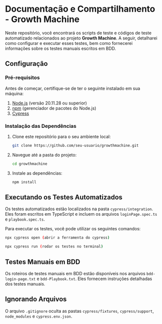 # Documentação e Compartilhamento - Growth Machine

Neste repositório, você encontrará os scripts de teste e códigos de teste automatizado relacionados ao projeto **Growth Machine**. A seguir, detalharei como configurar e executar esses testes, bem como fornecerei informações sobre os testes manuais escritos em BDD.

## Configuração

### Pré-requisitos

Antes de começar, certifique-se de ter o seguinte instalado em sua máquina:

1. [Node.js](https://nodejs.org/) (versão 20.11.28 ou superior)
2. [npm](https://www.npmjs.com/) (gerenciador de pacotes do Node.js)
3. [Cypress](https://www.cypress.io)

### Instalação das Dependências

1. Clone este repositório para o seu ambiente local:

   ```bash
   git clone https://github.com/seu-usuario/growthmachine.git
   ```

2. Navegue até a pasta do projeto:

   ```bash
   cd growthmachine
   ```

3. Instale as dependências:

   ```bash
   npm install
   ```

## Executando os Testes Automatizados

Os testes automatizados estão localizados na pasta `cypress/integration`. Eles foram escritos em TypeScript e incluem os arquivos `loginPage.spec.ts` e `playbook.spec.ts`.

Para executar os testes, você pode utilizar os seguintes comandos:

```bash
npx cypress open (abrir a ferramenta do cypress)
```

```bash
npx cypress run (rodar os testes no terminal)
```

## Testes Manuais em BDD

Os roteiros de testes manuais em BDD estão disponíveis nos arquivos `bdd-login-page.txt` e `bdd-Playbook.txt`. Eles fornecem instruções detalhadas dos testes manuais.

## Ignorando Arquivos

O arquivo `.gitignore` oculta as pastas `cypress/fixtures`, `cypress/support`, `node_modules` e `cypress.env.json`.
